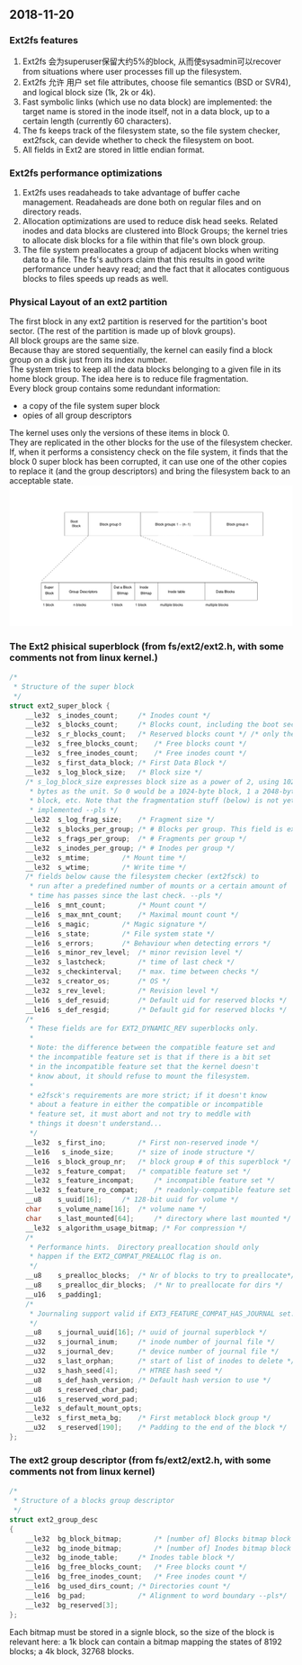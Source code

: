 ## 2018-11-20
### Ext2fs features
1. Ext2fs 会为superuser保留大约5%的block, 从而使sysadmin可以recover from situations where user processes fill up the filesystem.
2. Ext2fs 允许 用户 set file attributes, choose file semantics (BSD or SVR4), and logical block size (1k, 2k or 4k).
3. Fast symbolic links (which use no data block) are implemented: the target name is stored in the inode itself, not in a data block, up to a certain length (currently 60 characters).
4. The fs keeps track of the filesystem state, so the file system checker, ext2fsck, can devide whether to check the filesystem on boot.   
5. All fields in Ext2 are stored in little endian format.

### Ext2fs performance optimizations
1. Ext2fs uses readaheads to take advantage of buffer cache management. Readaheads are done both on regular files and on directory reads.
2. Allocation optimizations are used to reduce disk head seeks. Related inodes and data blocks are clustered into Block Groups; the kernel tries to allocate disk blocks for a file within that file's own block group.
3. The file system preallocates a group of adjacent blocks when writing data to a file. The fs's authors claim that this results in good write performance under heavy read; and the fact that it allocates contiguous blocks to files speeds up reads as well.   

### Physical Layout of an ext2 partition
The first block in any ext2 partition is reserved for the partition's boot sector. (The rest of the partition is made up of blovk groups).   
All block groups are the same size.   
Because thay are stored sequentially, the kernel can easily find a block group on a disk just from its index number.   
The system tries to keep all the data blocks belonging to a given file in its home block group. The idea here is to reduce file fragmentation.      
Every block group contains some redundant information:   
+   a copy of the file system super block
+   opies of all group descriptors     

The kernel uses only the versions of these items in block 0.   
They are replicated in the other blocks for the use of the filesystem checker. If, when it performs a consistency check on the file system, it finds that the block 0 super block has been corrupted, it can use one of the other copies to replace it (and the group descriptors) and bring the filesystem back to an acceptable state.    
![Layout of a Ext2 Filesystem](pics/pic1.png)   
    
### The Ext2 phisical superblock (from fs/ext2/ext2.h, with some comments not from linux kernel.)
``` c
/*
 * Structure of the super block
 */
struct ext2_super_block {
	__le32	s_inodes_count;		/* Inodes count */
	__le32	s_blocks_count;		/* Blocks count, including the boot sector.*/
	__le32	s_r_blocks_count;	/* Reserved blocks count */ /* only the blocks reserved for superuser, boot block not included. */
	__le32	s_free_blocks_count;	/* Free blocks count */
	__le32	s_free_inodes_count;	/* Free inodes count */
	__le32	s_first_data_block;	/* First Data Block */
	__le32	s_log_block_size;	/* Block size */
    /* s_log_block_size expresses block size as a power of 2, using 1024
     * bytes as the unit. So 0 would be a 1024-byte block, 1 a 2048-byte
     * block, etc. Note that the fragmentation stuff (below) is not yet
     * implemented --pls */
	__le32	s_log_frag_size;	/* Fragment size */
	__le32	s_blocks_per_group;	/* # Blocks per group. This field is exactly 8 * block size, no matter if there are enough blocks on the disk. */
	__le32	s_frags_per_group;	/* # Fragments per group */
	__le32	s_inodes_per_group;	/* # Inodes per group */
	__le32	s_mtime;		/* Mount time */
	__le32	s_wtime;		/* Write time */
    /* fields below cause the filesystem checker (ext2fsck) to
     * run after a predefined number of mounts or a certain amount of
     * time has passes since the last check. --pls */
	__le16	s_mnt_count;		/* Mount count */
	__le16	s_max_mnt_count;	/* Maximal mount count */
	__le16	s_magic;		/* Magic signature */
	__le16	s_state;		/* File system state */
	__le16	s_errors;		/* Behaviour when detecting errors */
	__le16	s_minor_rev_level; 	/* minor revision level */
	__le32	s_lastcheck;		/* time of last check */
	__le32	s_checkinterval;	/* max. time between checks */
	__le32	s_creator_os;		/* OS */
	__le32	s_rev_level;		/* Revision level */
	__le16	s_def_resuid;		/* Default uid for reserved blocks */
	__le16	s_def_resgid;		/* Default gid for reserved blocks */
	/*
	 * These fields are for EXT2_DYNAMIC_REV superblocks only.
	 *
	 * Note: the difference between the compatible feature set and
	 * the incompatible feature set is that if there is a bit set
	 * in the incompatible feature set that the kernel doesn't
	 * know about, it should refuse to mount the filesystem.
	 * 
	 * e2fsck's requirements are more strict; if it doesn't know
	 * about a feature in either the compatible or incompatible
	 * feature set, it must abort and not try to meddle with
	 * things it doesn't understand...
	 */
	__le32	s_first_ino; 		/* First non-reserved inode */
	__le16   s_inode_size; 		/* size of inode structure */
	__le16	s_block_group_nr; 	/* block group # of this superblock */
	__le32	s_feature_compat; 	/* compatible feature set */
	__le32	s_feature_incompat; 	/* incompatible feature set */
	__le32	s_feature_ro_compat; 	/* readonly-compatible feature set */
	__u8	s_uuid[16];		/* 128-bit uuid for volume */
	char	s_volume_name[16]; 	/* volume name */
	char	s_last_mounted[64]; 	/* directory where last mounted */
	__le32	s_algorithm_usage_bitmap; /* For compression */
	/*
	 * Performance hints.  Directory preallocation should only
	 * happen if the EXT2_COMPAT_PREALLOC flag is on.
	 */
	__u8	s_prealloc_blocks;	/* Nr of blocks to try to preallocate*/
	__u8	s_prealloc_dir_blocks;	/* Nr to preallocate for dirs */
	__u16	s_padding1;
	/*
	 * Journaling support valid if EXT3_FEATURE_COMPAT_HAS_JOURNAL set.
	 */
	__u8	s_journal_uuid[16];	/* uuid of journal superblock */
	__u32	s_journal_inum;		/* inode number of journal file */
	__u32	s_journal_dev;		/* device number of journal file */
	__u32	s_last_orphan;		/* start of list of inodes to delete */
	__u32	s_hash_seed[4];		/* HTREE hash seed */
	__u8	s_def_hash_version;	/* Default hash version to use */
	__u8	s_reserved_char_pad;
	__u16	s_reserved_word_pad;
	__le32	s_default_mount_opts;
 	__le32	s_first_meta_bg; 	/* First metablock block group */
	__u32	s_reserved[190];	/* Padding to the end of the block */
};
```   
   
### The ext2 group descriptor (from fs/ext2/ext2.h, with some comments not from linux kernel)
``` c
/*
 * Structure of a blocks group descriptor
 */
struct ext2_group_desc
{
	__le32	bg_block_bitmap;		/* [number of] Blocks bitmap block */
	__le32	bg_inode_bitmap;		/* [number of] Inodes bitmap block */
	__le32	bg_inode_table;		/* Inodes table block */
	__le16	bg_free_blocks_count;	/* Free blocks count */
	__le16	bg_free_inodes_count;	/* Free inodes count */
	__le16	bg_used_dirs_count;	/* Directories count */
	__le16	bg_pad;				/* Alignment to word boundary --pls*/
	__le32	bg_reserved[3];		
};
```      
Each bitmap must be stored in a signle block, so the size of the block is relevant here: a 1k block can contain a bitmap mapping the states of 8192 blocks; a 4k block, 32768 blocks.   
   
### 